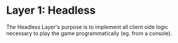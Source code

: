 # Layer 1: Headless

The Headless Layer's purpose is to implement all client side logic necessary to play the game programmatically (eg. from a console).
